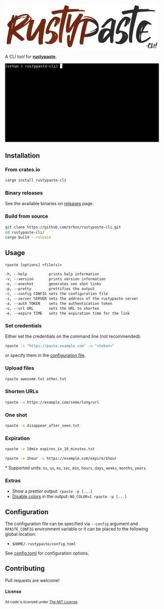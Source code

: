 <a href="https://github.com/orhun/rustypaste-cli"><img src="img/logo.png" width="500"></a>

A CLI tool for [**rustypaste**](https://github.com/orhun/rustypaste).

![demo](img/demo.gif)

## Installation

### From crates.io

```sh
cargo install rustypaste-cli
```

### Binary releases

See the available binaries on [releases](https://github.com/orhun/rustypaste-cli/releases/) page.

### Build from source

```sh
git clone https://github.com/orhun/rustypaste-cli.git
cd rustypaste-cli/
cargo build --release
```

## Usage

`rpaste [options] <file(s)>`

```
-h, --help          prints help information
-v, --version       prints version information
-o, --oneshot       generates one shot links
-p, --pretty        prettifies the output
-c, --config CONFIG sets the configuration file
-s, --server SERVER sets the address of the rustypaste server
-a, --auth TOKEN    sets the authentication token
-u, --url URL       sets the URL to shorten
-e, --expire TIME   sets the expiration time for the link
```

### Set credentials

Either set the credentials on the command line (not recommended):

```sh
rpaste -s "https://paste.example.com" -a "<token>"
```

or specify them in the [configuration file](#configuration).

### Upload files

```sh
rpaste awesome.txt other.txt
```

### Shorten URLs

```sh
rpaste -u https://example.com/some/long/url
```

### One shot

```sh
rpaste -o disappear_after_seen.txt
```

### Expiration

```sh
rpaste -e 10min expires_in_10_minutes.txt
```

```sh
rpaste -e 1hour -u https://example.com/expire/1hour
```

\* Supported units: `ns`, `us`, `ms`, `sec`, `min`, `hours`, `days`, `weeks`, `months`, `years`

### Extras

* Show a _prettier_ output: `rpaste -p [...]`
* [Disable colors](https://no-color.org/) in the output: `NO_COLOR=1 rpaste -p [...]`

## Configuration

The configuration file can be specified via `--config` argument and `RPASTE_CONFIG` environment variable or it can be placed to the following global location:

* `$HOME/.rustypaste/config.toml`

See [config.toml](./config.toml) for configuration options.

## Contributing

Pull requests are welcome!

#### License

<sup>
All code is licensed under <a href="LICENSE">The MIT License</a>.
</sup>
